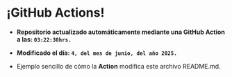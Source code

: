 # ¡GitHub Actions!
* **Repositorio actualizado automáticamente mediante una GitHub Action a las: `03:22:30hrs.`**
* **Modificado el día: `4, del mes de junio, del año 2025.`**

* Ejemplo sencillo de cómo la **Action** modifica este archivo README.md.
